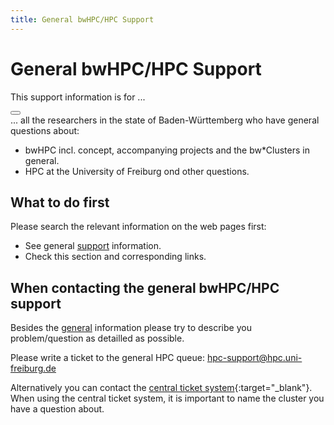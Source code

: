 ```yaml
---
title: General bwHPC/HPC Support
---
```

# General bwHPC/HPC Support

<article class="message is-warning">
  <div class="message-header">
    <p>This support information is for ...</p>
    <button class="delete" aria-label="delete"></button>
  </div>
  <div class="message-body">
    ... all the researchers in the state of Baden-Württemberg who have general questions about:
    <ul>
      <li>bwHPC incl. concept, accompanying projects and the bw*Clusters in general.</li>
      <li>HPC at the University of Freiburg ond other questions.</li>
    </ul>
  </div>
</article>

## What to do first

Please search the relevant information on the web pages first:

- See general [support](/support/) information.
- Check this section and corresponding links.

## When contacting the general bwHPC/HPC support

Besides the [general](/support/) information please try to describe you problem/question as detailled as possible.

Please write a ticket to the general HPC queue:
[hpc-support@hpc.uni-freiburg.de](mailto:hpc-support@hpc.uni-freiburg.de)

Alternatively you can contact the [central ticket system](https://wiki.bwhpc.de/e/BwUniCluster_2.0_Support){:target="_blank"}.
When using the central ticket system, it is important to name the cluster you have a question about.
